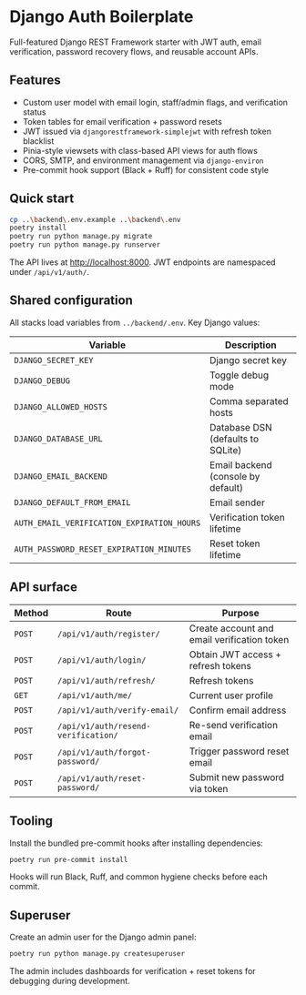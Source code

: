 # Django Auth Boilerplate

Full-featured Django REST Framework starter with JWT auth, email verification, password recovery flows, and reusable account APIs.

## Features
- Custom user model with email login, staff/admin flags, and verification status
- Token tables for email verification + password resets
- JWT issued via `djangorestframework-simplejwt` with refresh token blacklist
- Pinia-style viewsets with class-based API views for auth flows
- CORS, SMTP, and environment management via `django-environ`
- Pre-commit hook support (Black + Ruff) for consistent code style

## Quick start

```bash
cp ..\backend\.env.example ..\backend\.env
poetry install
poetry run python manage.py migrate
poetry run python manage.py runserver
```

The API lives at <http://localhost:8000>. JWT endpoints are namespaced under `/api/v1/auth/`.

## Shared configuration

All stacks load variables from `../backend/.env`. Key Django values:

| Variable | Description |
| --- | --- |
| `DJANGO_SECRET_KEY` | Django secret key |
| `DJANGO_DEBUG` | Toggle debug mode |
| `DJANGO_ALLOWED_HOSTS` | Comma separated hosts |
| `DJANGO_DATABASE_URL` | Database DSN (defaults to SQLite) |
| `DJANGO_EMAIL_BACKEND` | Email backend (console by default) |
| `DJANGO_DEFAULT_FROM_EMAIL` | Email sender |
| `AUTH_EMAIL_VERIFICATION_EXPIRATION_HOURS` | Verification token lifetime |
| `AUTH_PASSWORD_RESET_EXPIRATION_MINUTES` | Reset token lifetime |

## API surface

| Method | Route | Purpose |
| --- | --- | --- |
| `POST` | `/api/v1/auth/register/` | Create account and email verification token |
| `POST` | `/api/v1/auth/login/` | Obtain JWT access + refresh tokens |
| `POST` | `/api/v1/auth/refresh/` | Refresh tokens |
| `GET` | `/api/v1/auth/me/` | Current user profile |
| `POST` | `/api/v1/auth/verify-email/` | Confirm email address |
| `POST` | `/api/v1/auth/resend-verification/` | Re-send verification email |
| `POST` | `/api/v1/auth/forgot-password/` | Trigger password reset email |
| `POST` | `/api/v1/auth/reset-password/` | Submit new password via token |

## Tooling

Install the bundled pre-commit hooks after installing dependencies:

```bash
poetry run pre-commit install
```

Hooks will run Black, Ruff, and common hygiene checks before each commit.

## Superuser

Create an admin user for the Django admin panel:

```bash
poetry run python manage.py createsuperuser
```

The admin includes dashboards for verification + reset tokens for debugging during development.
